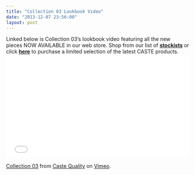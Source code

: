 ```yaml
---
title: "Collection 03 Lookbook Video"
date: "2013-12-07 23:56:00"
layout: post
---
```


<p>Linked below is Collection 03&rsquo;s lookbook video featuring all the new pieces&nbsp;NOW AVAILABLE&nbsp;in our web store. Shop from our list of&nbsp;<strong><a href="http://www.castequality.com/stockists">stockists</a></strong>&nbsp;or click&nbsp;<strong><a href="http://store.castequality.com">here</a></strong>&nbsp;to purchase a limited selection of the latest CASTE products.<iframe allowfullscreen="" frameborder="0" height="281" mozallowfullscreen="" src="//player.vimeo.com/video/81331398" webkitallowfullscreen="" width="500"></iframe></p>

<p><a href="http://vimeo.com/81331398">Collection 03</a> from <a href="http://vimeo.com/user16108071">Caste Quality</a> on <a href="https://vimeo.com">Vimeo</a>.</p>

